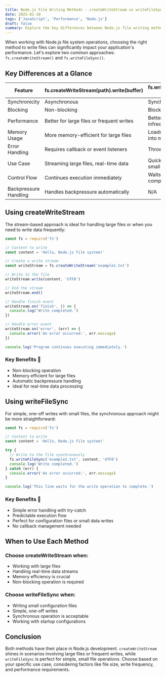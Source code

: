 ```yaml
---
title: Node.js File Writing Methods - createWriteStream vs writeFileSync
date: 2025-01-10
tags: ['JavaScript', 'Performance', 'Node.js']
draft: false
summary: Explore the key differences between Node.js file writing methods - createWriteStream and writeFileSync. Learn when to use each method for optimal performance and better memory management.
---
```


When working with Node.js file system operations, choosing the right method to write files can significantly impact your application's performance. Let's explore two common approaches: `fs.createWriteStream()` and `fs.writeFileSync()`.

## Key Differences at a Glance

| Feature               | fs.createWriteStream(path).write(buffer)  | fs.writeFileSync(path, buffer)      |
| --------------------- | ----------------------------------------- | ----------------------------------- |
| Synchronicity         | Asynchronous                              | Synchronous                         |
| Blocking              | Non-blocking                              | Blocking                            |
| Performance           | Better for large files or frequent writes | Better for small, infrequent writes |
| Memory Usage          | More memory-efficient for large files     | Loads entire content into memory    |
| Error Handling        | Requires callback or event listeners      | Throws errors directly              |
| Use Case              | Streaming large files, real-time data     | Quick, simple writes, small files   |
| Control Flow          | Continues execution immediately           | Waits until write is complete       |
| Backpressure Handling | Handles backpressure automatically        | N/A                                 |

## Using createWriteStream

The stream-based approach is ideal for handling large files or when you need to write data frequently:

```javascript
const fs = require('fs')

// Content to write
const content = 'Hello, Node.js file system!'

// Create a write stream
const writeStream = fs.createWriteStream('example1.txt')

// Write to the file
writeStream.write(content, 'UTF8')

// End the stream
writeStream.end()

// Handle finish event
writeStream.on('finish', () => {
  console.log('Write completed.')
})

// Handle error event
writeStream.on('error', (err) => {
  console.error('An error occurred:', err.message)
})

console.log('Program continues executing immediately.')
```

### Key Benefits 🎯

- Non-blocking operation
- Memory efficient for large files
- Automatic backpressure handling
- Ideal for real-time data processing

## Using writeFileSync

For simple, one-off writes with small files, the synchronous approach might be more straightforward:

```javascript
const fs = require('fs')

// Content to write
const content = 'Hello, Node.js file system!'

try {
  // Write to the file synchronously
  fs.writeFileSync('example2.txt', content, 'UTF8')
  console.log('Write completed.')
} catch (err) {
  console.error('An error occurred:', err.message)
}

console.log('This line waits for the write operation to complete.')
```

### Key Benefits 🎯

- Simple error handling with try-catch
- Predictable execution flow
- Perfect for configuration files or small data writes
- No callback management needed

## When to Use Each Method

### Choose createWriteStream when:

- Working with large files
- Handling real-time data streams
- Memory efficiency is crucial
- Non-blocking operation is required

### Choose writeFileSync when:

- Writing small configuration files
- Simple, one-off writes
- Synchronous operation is acceptable
- Working with startup configurations

## Conclusion

Both methods have their place in Node.js development. `createWriteStream` shines in scenarios involving large files or frequent writes, while `writeFileSync` is perfect for simple, small file operations. Choose based on your specific use case, considering factors like file size, write frequency, and performance requirements.
